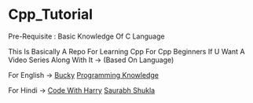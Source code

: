 # Cpp_Tutorial
Pre-Requisite : Basic Knowledge Of C Language

This Is Basically A Repo For Learning Cpp For Cpp Beginners
If U Want A Video Series Along With It ->
(Based On Language)

For English ->
[Bucky](https://www.youtube.com/playlist?list=PLAE85DE8440AA6B83)
[Programming Knowledge](https://www.youtube.com/playlist?list=PLS1QulWo1RIYSyC6w2-rDssprPrEsgtVK)

For Hindi ->
[Code With Harry](https://www.youtube.com/playlist?list=PLu0W_9lII9agpFUAlPFe_VNSlXW5uE0YL)
[Saurabh Shukla](https://www.youtube.com/playlist?list=PLLYz8uHU480j37APNXBdPz7YzAi4XlQUF)


